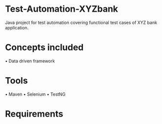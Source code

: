 # Test-Automation-XYZbank
Java project for test automation covering functional test cases of XYZ bank application.


# Concepts included
•	Data driven framework

# Tools
•	Maven 
•	Selenium
•	TestNG

# Requirements

